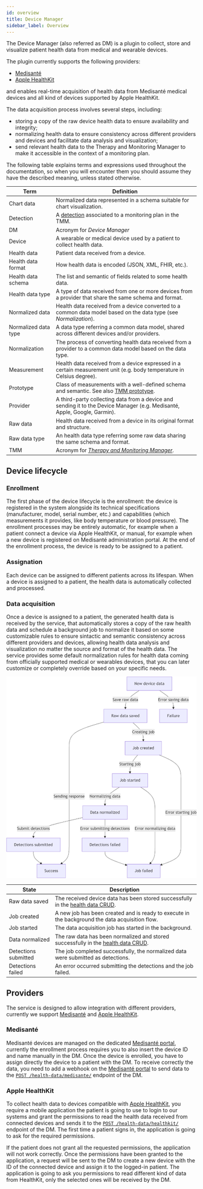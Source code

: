 ```yaml
---
id: overview
title: Device Manager
sidebar_label: Overview
---
```




The Device Manager (also referred as DM) is a plugin to collect, store and visualize patient health data from medical and wearable devices.

The plugin currently supports the following providers:

- [Medisanté][medisante]
- [Apple HealthKit][apple-healthkit]

and enables real-time acquisition of health data from Medisanté medical devices and all kind of devices supported by Apple HealthKit.

The data acquisition process involves several steps, including:

- storing a copy of the raw device health data to ensure availability and integrity;
- normalizing health data to ensure consistency across different providers and devices and facilitate data analysis and visualization; 
- send relevant health data to the Therapy and Monitoring Manager to make it accessible in the context of a monitoring plan. 

The following table explains terms and expressions used throughout the documentation, so when you will encounter them you should assume they have the described meaning, unless stated otherwise.

| Term                 | Definition                                                                                                                |
|----------------------|---------------------------------------------------------------------------------------------------------------------------|
| Chart data           | Normalized data represented in a schema suitable for chart visualization.                                                 |
| Detection            | A [detection][tmm-detections] associated to a monitoring plan in the TMM.                                                 |
| DM                   | Acronym for *Device Manager*                                                                                            |
| Device               | A wearable or medical device used by a patient to collect health data.                                                    |
| Health data          | Patient data received from a device.                                                                                      |
| Health data format   | How health data is encoded (JSON, XML, FHIR, etc.).                                                                       |
| Health data schema   | The list and semantic of fields related to some health data.                                                              |
| Health data type     | A type of data received from one or more devices from a provider that share the same schema and format.                   |
| Normalized data      | Health data received from a device converted to a common data model based on the data type (see *Normalization*).         |
| Normalized data type | A data type referring a common data model, shared across different devices and/or providers.                              |
| Normalization        | The process of converting health data received from a provider to a common data model based on the data type.             |
| Measurement          | Health data received from a device expressed in a certain measurement unit (e.g. body temperature in Celsius degree).     |
| Prototype            | Class of measurements with a well-defined schema and semantic. See also [TMM prototype][tmm-prototypes].                  |
| Provider             | A third-party collecting data from a device and sending it to the Device Manager (e.g. Medisanté, Apple, Google, Garmin). |
| Raw data             | Health data received from a device in its original format and structure.                                                  |
| Raw data type        | An health data type referring some raw data sharing the same schema and format.                                           |
| TMM                  | Acronym for [*Therapy and Monitoring Manager*][tmm].                                                                      |

## Device lifecycle

### Enrollment

The first phase of the device lifecycle is the enrollment: the device is registered in the system alongside its technical specifications (manufacturer, model, serial number, etc.) and capabilities (which measurements it provides, like body temperature or blood pressure).
The enrollment processes may be entirely automatic, for example when a patient connect a device via Apple HealthKit, or manual, for example when a new device is registered on Medisanté administration portal.
At the end of the enrollment process, the device is ready to be assigned to a patient.

### Assignation

Each device can be assigned to different patients across its lifespan. When a device is assigned to a patient, the health data is automatically collected and processed.

### Data acquisition

Once a device is assigned to a patient, the generated health data is received by the service, that automatically stores a copy of the raw health data and schedule a background job to normalize it based on some customizable rules to ensure sintactic and semantic consistency across different providers and devices, allowing health data analysis and visualization no matter the source and format of the health data.
The service provides some default normalization rules for health data coming from officially supported medical or wearables devices, that you can later customize or completely override based on your specific needs.

![Data acquisition flow diagram](img/data-acquisition-flow.png)

| State                | Description                                                                                           |
|----------------------|-------------------------------------------------------------------------------------------------------|
| Raw data saved       | The received device data has been stored successfully in the [health data CRUD][crud-health-data].    |
| Job created          | A new job has been created and is ready to execute in the background the data acquisition flow.       |
| Job started          | The data acquisition job has started in the background.                                               |
| Data normalized      | The raw data has been normalized and stored successfully in the [health data CRUD][crud-health-data]. |
| Detections submitted | The job completed successfully, the normalized data were submitted as detections.                     |
| Detections failed    | An error occurred submitting the detections and the job failed.                                       |

## Providers

The service is designed to allow integration with different providers, currently we support [Medisanté][medisante] and [Apple HealthKit][apple-healthkit].

### Medisanté

Medisanté devices are managed on the dedicated [Medisanté portal][medisante-devices], currently the enrollment process requires you to also insert the device ID and name manually in the DM.
Once the device is enrolled, you have to assign directly the device to a patient with the DM.
To receive correctly the data, you need to add a webhook on the [Medisanté portal][medisante-webhooks] to send data to the [`POST /health-data/medisante/`][post-health-data-medisante] endpoint of the DM.

### Apple HealthKit

To collect health data to devices compatible with [Apple HealthKit][apple-healthkit], you require a mobile application the patient is going to use to login to our systems and grant the permissions to read the health data received from connected devices and sends it to the [`POST /health-data/healthkit/`][post-health-data-healthkit] endpoint of the DM. The first time a patient signs in, the application is going to ask for the required permissions.

If the patient does not grant all the requested permissions, the application will not work correctly.
Once the permissions have been granted to the application, a request will be sent to the DM to create a new device with the ID of the connected device and assign it to the logged-in patient.
The application is going to ask you permissions to read different kind of data from HealthKit, only the selected ones will be received by the DM.


[apple-healthkit]: https://developer.apple.com/documentation/healthkit
[medisante]: https://www.medisante-group.com/
[medisante-devices]: https://devices.medisante.net/devices
[medisante-webhooks]: https://devices.medisante.net/webhooks

[tmm]: /runtime-components/plugins/therapy-and-monitoring-manager/10_overview.md
[tmm-detections]: /runtime-components/plugins/therapy-and-monitoring-manager/10_overview.md#detections
[tmm-prototypes]: /runtime-components/plugins/therapy-and-monitoring-manager/10_overview.md#prototypes

[crud-health-data]: /runtime-components/plugins/device-manager/20_configuration.md#health-data
[post-health-data-medisante]: /runtime-components/plugins/device-manager/30_usage.md#post-health-datamedisanteformat
[post-health-data-healthkit]: /runtime-components/plugins/device-manager/30_usage.md#post-health-datahealthkitformat
